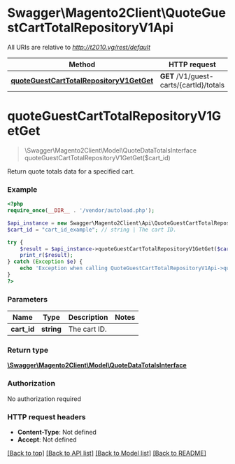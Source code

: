 # Swagger\Magento2Client\QuoteGuestCartTotalRepositoryV1Api

All URIs are relative to *http://t2010.vg/rest/default*

Method | HTTP request | Description
------------- | ------------- | -------------
[**quoteGuestCartTotalRepositoryV1GetGet**](QuoteGuestCartTotalRepositoryV1Api.md#quoteGuestCartTotalRepositoryV1GetGet) | **GET** /V1/guest-carts/{cartId}/totals | 


# **quoteGuestCartTotalRepositoryV1GetGet**
> \Swagger\Magento2Client\Model\QuoteDataTotalsInterface quoteGuestCartTotalRepositoryV1GetGet($cart_id)



Return quote totals data for a specified cart.

### Example
```php
<?php
require_once(__DIR__ . '/vendor/autoload.php');

$api_instance = new Swagger\Magento2Client\Api\QuoteGuestCartTotalRepositoryV1Api();
$cart_id = "cart_id_example"; // string | The cart ID.

try {
    $result = $api_instance->quoteGuestCartTotalRepositoryV1GetGet($cart_id);
    print_r($result);
} catch (Exception $e) {
    echo 'Exception when calling QuoteGuestCartTotalRepositoryV1Api->quoteGuestCartTotalRepositoryV1GetGet: ', $e->getMessage(), PHP_EOL;
}
?>
```

### Parameters

Name | Type | Description  | Notes
------------- | ------------- | ------------- | -------------
 **cart_id** | **string**| The cart ID. |

### Return type

[**\Swagger\Magento2Client\Model\QuoteDataTotalsInterface**](../Model/QuoteDataTotalsInterface.md)

### Authorization

No authorization required

### HTTP request headers

 - **Content-Type**: Not defined
 - **Accept**: Not defined

[[Back to top]](#) [[Back to API list]](../../README.md#documentation-for-api-endpoints) [[Back to Model list]](../../README.md#documentation-for-models) [[Back to README]](../../README.md)

